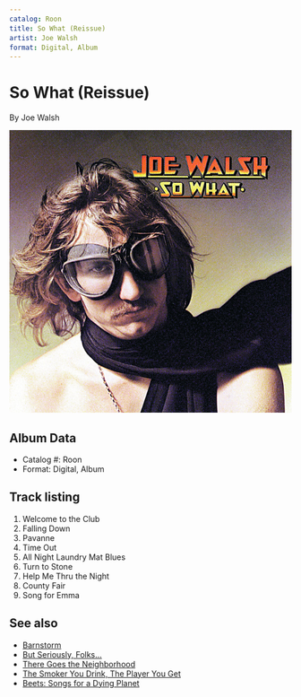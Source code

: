```yaml
---
catalog: Roon
title: So What (Reissue)
artist: Joe Walsh
format: Digital, Album
---
```


# So What (Reissue)

By Joe Walsh

![](../../assets/albumcovers/Joe_Walsh-So_What_Reissue.png)

## Album Data

- Catalog #: Roon
- Format: Digital, Album


## Track listing


1. Welcome to the Club
2. Falling Down
3. Pavanne
4. Time Out
5. All Night Laundry Mat Blues
6. Turn to Stone
7. Help Me Thru the Night
8. County Fair
9. Song for Emma


## See also

- [Barnstorm](Barnstorm.md)
- [But Seriously, Folks...](But_Seriously__Folks.md)
- [There Goes the Neighborhood](There_Goes_the_Neighborhood.md)
- [The Smoker You Drink, The Player You Get](The_Smoker_You_Drink__The_Player_You_Get.md)
- [Beets: Songs for a Dying Planet](../../Beets/Joe_Walsh/Songs_for_a_Dying_Planet.md)
